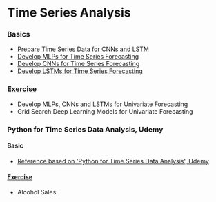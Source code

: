 # Time Series Analysis
### Basics
* [Prepare Time Series Data for CNNs and LSTM](https://github.com/ilvnax24er/Time_Series_Data_Analysis/tree/main/DeepLearning%20for%20Time%20Series/Basics)
* [Develop MLPs for Time Series Forecasting](https://github.com/ilvnax24er/Time_Series_Data_Analysis/tree/main/DeepLearning%20for%20Time%20Series/Basics)
* [Develop CNNs for Time Series Forecasting](https://github.com/ilvnax24er/Time_Series_Data_Analysis/tree/main/DeepLearning%20for%20Time%20Series/Basics)
* [Develop LSTMs for Time Series Forecasting](https://github.com/ilvnax24er/Time_Series_Data_Analysis/tree/main/DeepLearning%20for%20Time%20Series/Basics)
### [Exercise](https://github.com/ilvnax24er/Time_Series_Data_Analysis/tree/main/DeepLearning%20for%20Time%20Series/Exercise)
* Develop MLPs, CNNs and LSTMs for Univariate Forecasting
* Grid Search Deep Learning Models for Univariate Forecasting

### Python for Time Series Data Analysis, Udemy
#### Basic
* [Reference based on 'Python for Time Series Data Analysis', Udemy](https://github.com/ilvnax24er/Time_Series_Data_Analysis/tree/main/Reference)
#### [Exercise](https://github.com/ilvnax24er/Time_Series_Data_Analysis/tree/main/Exercise)
* Alcohol Sales
